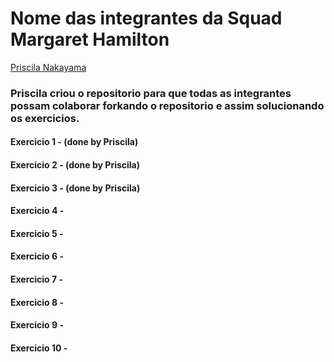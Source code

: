 # Nome das integrantes da Squad Margaret Hamilton

[Priscila Nakayama](https://github.com/PuriNakayama)

### Priscila criou o repositorio para que todas as integrantes possam colaborar forkando o repositorio e assim solucionando os exercicios.

#### Exercicio 1 - (done by Priscila)
#### Exercicio 2 - (done by Priscila)
#### Exercicio 3 - (done by Priscila)
#### Exercicio 4 - 
#### Exercicio 5 - 
#### Exercicio 6 - 
#### Exercicio 7 - 
#### Exercicio 8 - 
#### Exercicio 9 -
#### Exercicio 10  -

